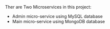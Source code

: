 Ther are Two Microservices in this project:

-  Admin micro-service using MySQL database
-  Main micro-service using MongoDB database
